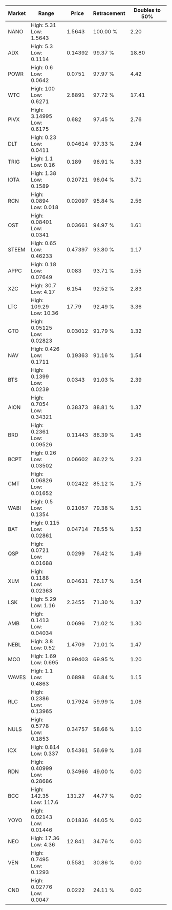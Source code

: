 | Market | Range | Price| Retracement | Doubles to 50% |
| --- | --- | --- | --- | --- |
| NANO | High: 5.31<br />Low: 1.5643 | 1.5643 | 100.00 % | 2.20 |
| ADX | High: 5.3<br />Low: 0.1114 | 0.14392 | 99.37 % | 18.80 |
| POWR | High: 0.6<br />Low: 0.0642 | 0.0751 | 97.97 % | 4.42 |
| WTC | High: 100<br />Low: 0.6271 | 2.8891 | 97.72 % | 17.41 |
| PIVX | High: 3.14995<br />Low: 0.6175 | 0.682 | 97.45 % | 2.76 |
| DLT | High: 0.23<br />Low: 0.0411 | 0.04614 | 97.33 % | 2.94 |
| TRIG | High: 1.1<br />Low: 0.16 | 0.189 | 96.91 % | 3.33 |
| IOTA | High: 1.38<br />Low: 0.1589 | 0.20721 | 96.04 % | 3.71 |
| RCN | High: 0.0894<br />Low: 0.018 | 0.02097 | 95.84 % | 2.56 |
| OST | High: 0.08401<br />Low: 0.0341 | 0.03661 | 94.97 % | 1.61 |
| STEEM | High: 0.65<br />Low: 0.46233 | 0.47397 | 93.80 % | 1.17 |
| APPC | High: 0.18<br />Low: 0.07649 | 0.083 | 93.71 % | 1.55 |
| XZC | High: 30.7<br />Low: 4.17 | 6.154 | 92.52 % | 2.83 |
| LTC | High: 109.29<br />Low: 10.36 | 17.79 | 92.49 % | 3.36 |
| GTO | High: 0.05125<br />Low: 0.02823 | 0.03012 | 91.79 % | 1.32 |
| NAV | High: 0.426<br />Low: 0.1711 | 0.19363 | 91.16 % | 1.54 |
| BTS | High: 0.1399<br />Low: 0.0239 | 0.0343 | 91.03 % | 2.39 |
| AION | High: 0.7054<br />Low: 0.34321 | 0.38373 | 88.81 % | 1.37 |
| BRD | High: 0.2361<br />Low: 0.09526 | 0.11443 | 86.39 % | 1.45 |
| BCPT | High: 0.26<br />Low: 0.03502 | 0.06602 | 86.22 % | 2.23 |
| CMT | High: 0.06826<br />Low: 0.01652 | 0.02422 | 85.12 % | 1.75 |
| WABI | High: 0.5<br />Low: 0.1354 | 0.21057 | 79.38 % | 1.51 |
| BAT | High: 0.115<br />Low: 0.02861 | 0.04714 | 78.55 % | 1.52 |
| QSP | High: 0.0721<br />Low: 0.01688 | 0.0299 | 76.42 % | 1.49 |
| XLM | High: 0.1188<br />Low: 0.02363 | 0.04631 | 76.17 % | 1.54 |
| LSK | High: 5.29<br />Low: 1.16 | 2.3455 | 71.30 % | 1.37 |
| AMB | High: 0.1413<br />Low: 0.04034 | 0.0696 | 71.02 % | 1.30 |
| NEBL | High: 3.8<br />Low: 0.52 | 1.4709 | 71.01 % | 1.47 |
| MCO | High: 1.69<br />Low: 0.695 | 0.99403 | 69.95 % | 1.20 |
| WAVES | High: 1.1<br />Low: 0.4863 | 0.6898 | 66.84 % | 1.15 |
| RLC | High: 0.2386<br />Low: 0.13965 | 0.17924 | 59.99 % | 1.06 |
| NULS | High: 0.5778<br />Low: 0.1853 | 0.34757 | 58.66 % | 1.10 |
| ICX | High: 0.814<br />Low: 0.337 | 0.54361 | 56.69 % | 1.06 |
| RDN | High: 0.40999<br />Low: 0.28686 | 0.34966 | 49.00 % | 0.00 |
| BCC | High: 142.35<br />Low: 117.6 | 131.27 | 44.77 % | 0.00 |
| YOYO | High: 0.02143<br />Low: 0.01446 | 0.01836 | 44.05 % | 0.00 |
| NEO | High: 17.36<br />Low: 4.36 | 12.841 | 34.76 % | 0.00 |
| VEN | High: 0.7495<br />Low: 0.1293 | 0.5581 | 30.86 % | 0.00 |
| CND | High: 0.02776<br />Low: 0.0047 | 0.0222 | 24.11 % | 0.00 |
